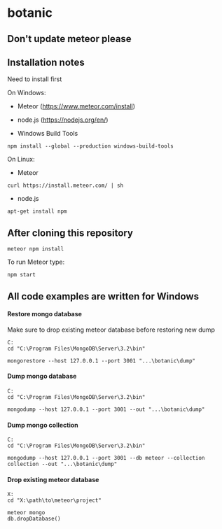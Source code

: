 # botanic

## Don't update meteor please

## Installation notes

Need to install first

On Windows:

* Meteor (https://www.meteor.com/install)

* node.js (https://nodejs.org/en/)

* Windows Build Tools

```
npm install --global --production windows-build-tools
```

On Linux:

* Meteor

```
curl https://install.meteor.com/ | sh
```

* node.js

```
apt-get install npm
```

## After cloning this repository

```
meteor npm install
```

To run Meteor type:

```
npm start
```

## All code examples are written for Windows

#### Restore mongo database

Make sure to drop existing meteor database before restoring new dump

```
C:
cd "C:\Program Files\MongoDB\Server\3.2\bin"

mongorestore --host 127.0.0.1 --port 3001 "...\botanic\dump"
```

#### Dump mongo database

```
C:
cd "C:\Program Files\MongoDB\Server\3.2\bin"

mongodump --host 127.0.0.1 --port 3001 --out "...\botanic\dump"
```

#### Dump mongo collection

```
C:
cd "C:\Program Files\MongoDB\Server\3.2\bin"

mongodump --host 127.0.0.1 --port 3001 --db meteor --collection collection --out "...\botanic\dump"
```

#### Drop existing meteor database

```
X:
cd "X:\path\to\meteor\project"

meteor mongo
db.dropDatabase()
```